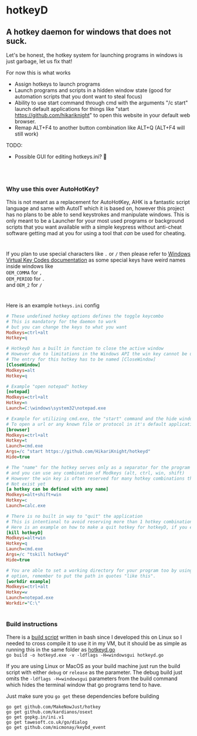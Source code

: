 # hotkeyD
## A hotkey daemon for windows that does not suck.


Let's be honest, the hotkey system for launching programs in windows is just garbage, let us fix that!

For now this is what works<br>
* Assign hotkeys to launch programs
* Launch programs and scripts in a hidden window state (good for automation scripts that you dont want to steal focus)
* Ability to use start command through cmd with the arguments "/c start" launch default applications for things like "start https://github.com/hikariknight" to open this website in your default web browser.
* Remap ALT+F4 to another button combination like ALT+Q (ALT+F4 will still work)

TODO:
* Possible GUI for editing hotkeys.ini? 🤔
<br>

#

### Why use this over AutoHotKey?
This is not meant as a replacement for AutoHotKey, AHK is a fantastic script language and same with AutoIT which it is based on, however this project has no plans to be able to send keystrokes and manipulate windows. This is only meant to be a Launcher for your most used programs or background scripts that you want available with a simple keypress without anti-cheat software getting mad at you for using a tool that *can* be used for cheating.

#

If you plan to use special characters like `.` or `/` then please refer to [Windows Virtual Key Codes documentation](https://docs.microsoft.com/en-us/windows/win32/inputdev/virtual-key-codes) as some special keys have weird names inside windows like<br>
`OEM_COMMA` for `,`<br>
`OEM_PERIOD` for `.`<br>
and `OEM_2` for `/`

#

Here is an example `hotkeys.ini` config
```ini
# These undefined hotkey options defines the toggle keycombo
# This is mandatory for the daemon to work
# but you can change the keys to what you want
Modkeys=ctrl+alt
Hotkey=q

# HotkeyD has a built in function to close the active window
# However due to limitations in the Windows API the win key cannot be used alone as a modkey!
# The entry for this hotkey has to be named [CloseWindow]
[CloseWindow]
Modkeys=alt
Hotkey=q

# Example "open notepad" hotkey
[notepad]
Modkeys=ctrl+alt
Hotkey=n
Launch=C:\windows\system32\notepad.exe

# Example for utilizing cmd.exe, the "start" command and the hide window feature
# To open a url or any known file or protocol in it's default application
[browser]
Modkeys=ctrl+alt
Hotkey=t
Launch=cmd.exe
Args=/c "start https://github.com/HikariKnight/hotkeyd"
Hide=true

# The "name" for the hotkey serves only as a separator for the program
# and you can use any combination of Modkeys (alt, ctrl, win, shift)
# However the win key is often reserved for many hotkey combinations that do
# Not exist yet
[a hotkey can be defined with any name]
Modkeys=alt+shift+win
Hotkey=c
Launch=calc.exe

# There is no built in way to "quit" the application
# This is intentional to avoid reserving more than 1 hotkey combination
# Here is an example on how to make a quit hotkey for hotkeyD, if you ever want one
[kill hotkeyD]
Modkeys=alt+win
Hotkey=q
Launch=cmd.exe
Args=/c "tskill hotkeyd"
Hide=true

# You are able to set a working directory for your program too by using the Workdir
# option, remember to put the path in quotes "like this".
[workdir example]
Modkeys=ctrl+alt
Hotkey=w
Launch=notepad.exe
Workdir="C:\"
```

# 

### Build instructions
There is a [build script](https://github.com/HikariKnight/hotkeyD/blob/master/src/build) written in bash since I developed this on Linux so I needed to cross compile it to use it in my VM, but it should be as simple as running this in the same folder as [hotkeyd.go](https://github.com/HikariKnight/hotkeyD/blob/master/src/app/hotkeyd.go)<br>
`go build -o hotkeyd.exe -v -ldflags -H=windowsgui hotkeyd.go`

If you are using Linux or MacOS as your build machine just run the build script with either `debug` or `release` as the parameter.
The debug build just omits the `-ldflags -H=windowsgui` parameters from the build command which hides the terminal window that go programs tend to have.

Just make sure you `go get` these dependencies before building
```
go get github.com/MakeNowJust/hotkey
go get github.com/kardianos/osext
go get gopkg.in/ini.v1
go get tawesoft.co.uk/go/dialog
go get github.com/micmonay/keybd_event
```
